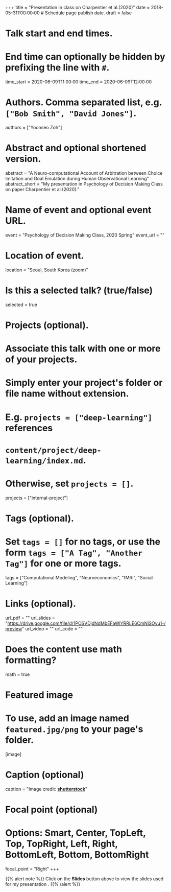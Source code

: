 +++
title = "Presentation in class on Charpentier et al.(2020)"
date = 2018-05-31T00:00:00  # Schedule page publish date.
draft = false

# Talk start and end times.
#   End time can optionally be hidden by prefixing the line with `#`.
time_start = 2020-06-09T11:00:00
time_end = 2020-06-09T12:00:00

# Authors. Comma separated list, e.g. `["Bob Smith", "David Jones"]`.
authors = ["Yoonseo Zoh"]

# Abstract and optional shortened version.
abstract = "A Neuro-computational Account of Arbitration between Choice Imitation and Goal Emulation during Human Observational Learning"
abstract_short = "My presentation in Psychology of Decision Making Class on paper Charpentier et al.(2020)."

# Name of event and optional event URL.
event = "Psychology of Decision Making Class, 2020 Spring"
event_url = ""

# Location of event.
location = "Seoul, South Korea (zoom)"

# Is this a selected talk? (true/false)
selected = true

# Projects (optional).
#   Associate this talk with one or more of your projects.
#   Simply enter your project's folder or file name without extension.
#   E.g. `projects = ["deep-learning"]` references 
#   `content/project/deep-learning/index.md`.
#   Otherwise, set `projects = []`.
projects = ["internal-project"]

# Tags (optional).
#   Set `tags = []` for no tags, or use the form `tags = ["A Tag", "Another Tag"]` for one or more tags.
tags = ["Computational Modeling", "Neuroeconomics", "fMRI", "Social Learning"]

# Links (optional).
url_pdf = ""
url_slides = "https://drive.google.com/file/d/1POSVDjdNdMbEFaWlYRRLE6CmNiSOvu1-/preview"
url_video = ""
url_code = ""

# Does the content use math formatting?
math = true

# Featured image
# To use, add an image named `featured.jpg/png` to your page's folder. 
[image]
  # Caption (optional)
  caption = "Image credit: [**shutterstock**](https://unsplash.com/photos/bzdhc5b3Bxs)"

  # Focal point (optional)
  # Options: Smart, Center, TopLeft, Top, TopRight, Left, Right, BottomLeft, Bottom, BottomRight
  focal_point = "Right"
+++

{{% alert note %}}
Click on the **Slides** button above to view the slides used for my presentation .
{{% /alert %}}


